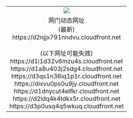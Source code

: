 ﻿<table>
  <tr></tr>
  <tr><td colspan=2 align=center><img src="https://d2njjx791nndvu.cloudfront.net/Up/oGate.jpg" /></td></tr>
  <tr><td colspan=2 align=center>网门动态网址<br/>(最新)
<br>https://d2njjx791nndvu.cloudfront.net
<br/><br/>(以下网址可能失效)
<br>https://d1i1d32v6mzu4s.cloudfront.net
<br>https://d1a8u403j2sdg4.cloudfront.net
<br>https://d3qs1n36iq1p1r.cloudfront.net
<br>https://dixvu0ps0u9jy.cloudfront.net
<br>https://d1dnycut4elfkr.cloudfront.net
<br>https://d2ldq4k4tdkx5r.cloudfront.net
<br>https://d3p0usq4q5wkuq.cloudfront.net
    </td>
  </tr>
</table>
